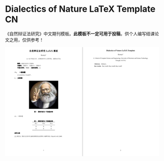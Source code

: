 # Dialectics of Nature LaTeX Template CN

《自然辩证法研究》中文期刊模板。**此模板不一定可用于投稿**，供个人编写结课论文之用，仅供参考！



![](examples/pdf.png)
